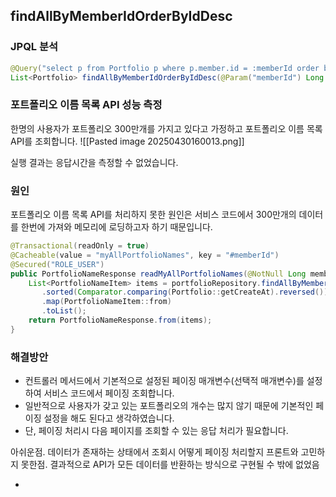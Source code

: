 
## findAllByMemberIdOrderByIdDesc
### JPQL 분석
```java
@Query("select p from Portfolio p where p.member.id = :memberId order by p.id desc")  
List<Portfolio> findAllByMemberIdOrderByIdDesc(@Param("memberId") Long memberId);
```


### 포트폴리오 이름 목록 API 성능 측정
한명의 사용자가 포트폴리오 300만개를 가지고 있다고 가정하고 포트폴리오 이름 목록 API를 조회합니다.
![[Pasted image 20250430160013.png]]

실행 결과는 응답시간을 측정할 수 없었습니다.

### 원인
포트폴리오 이름 목록 API를 처리하지 못한 원인은 서비스 코드에서 300만개의 데이터를 한번에 가져와 메모리에 로딩하고자 하기 때문입니다.
```java
@Transactional(readOnly = true)  
@Cacheable(value = "myAllPortfolioNames", key = "#memberId")  
@Secured("ROLE_USER")  
public PortfolioNameResponse readMyAllPortfolioNames(@NotNull Long memberId) {  
    List<PortfolioNameItem> items = portfolioRepository.findAllByMemberIdOrderByIdDesc(memberId).stream()  
       .sorted(Comparator.comparing(Portfolio::getCreateAt).reversed())  
       .map(PortfolioNameItem::from)  
       .toList();  
    return PortfolioNameResponse.from(items);  
}
```

### 해결방안
- 컨트롤러 메서드에서 기본적으로 설정된 페이징 매개변수(선택적 매개변수)를 설정하여 서비스 코드에서 페이징 조회합니다.
- 일반적으로 사용자가 갖고 있는 포트폴리오의 개수는 많지 않기 때문에 기본적인 페이징 설정을 해도 된다고 생각하였습니다.
- 단, 페이징 처리시 다음 페이지를 조회할 수 있는 응답 처리가 필요합니다.


아쉬운점. 데이터가 존재하는 상태에서 조회시 어떻게 페이징 처리할지 프론트와 고민하지 못한점. 결과적으로 API가 모든 데이터를 반환하는 방식으로 구현될 수 밖에 없었음

- 
